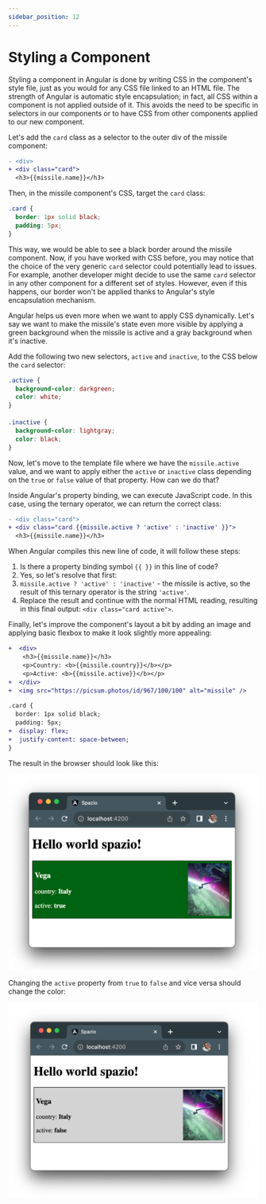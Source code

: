 ```yaml
---
sidebar_position: 12
---
```


# Styling a Component

Styling a component in Angular is done by writing CSS in the component's style file, just as you would for any CSS file linked to an HTML file. The strength of Angular is automatic style encapsulation; in fact, all CSS within a component is not applied outside of it. This avoids the need to be specific in selectors in our components or to have CSS from other components applied to our new component.

Let's add the `card` class as a selector to the outer div of the missile component:

```diff title="missile.component.html"
- <div>
+ <div class="card">
  <h3>{{missile.name}}</h3>
```

Then, in the missile component's CSS, target the `card` class:

```css title="missile.component.css"
.card {
  border: 1px solid black;
  padding: 5px;
}
```

This way, we would be able to see a black border around the missile component. Now, if you have worked with CSS before, you may notice that the choice of the very generic `card` selector could potentially lead to issues. For example, another developer might decide to use the same `card` selector in any other component for a different set of styles. However, even if this happens, our border won't be applied thanks to Angular's style encapsulation mechanism.

Angular helps us even more when we want to apply CSS dynamically. Let's say we want to make the missile's state even more visible by applying a green background when the missile is active and a gray background when it's inactive.

Add the following two new selectors, `active` and `inactive`, to the CSS below the `card` selector:

```css title="missile.component.css"
.active {
  background-color: darkgreen;
  color: white;
}

.inactive {
  background-color: lightgray;
  color: black;
}
```

Now, let's move to the template file where we have the `missile.active` value, and we want to apply either the `active` or `inactive` class depending on the `true` or `false` value of that property. How can we do that?

Inside Angular's property binding, we can execute JavaScript code. In this case, using the ternary operator, we can return the correct class:

```diff title="missile.component.html"
- <div class="card">
+ <div class="card {{missile.active ? 'active' : 'inactive' }}">
  <h3>{{missile.name}}</h3>
```

When Angular compiles this new line of code, it will follow these steps:
1. Is there a property binding symbol `{{ }}` in this line of code?
2. Yes, so let's resolve that first:
3. `missile.active ? 'active' : 'inactive'` - the missile is active, so the result of this ternary operator is the string `'active'`.
4. Replace the result and continue with the normal HTML reading, resulting in this final output: `<div class="card active">`.

Finally, let's improve the component's layout a bit by adding an image and applying basic flexbox to make it look slightly more appealing:

```diff title="missile.component.html"
+  <div>
    <h3>{{missile.name}}</h3>
    <p>Country: <b>{{missile.country}}</b></p>
    <p>Active: <b>{{missile.active}}</b></p>
+  </div>
+  <img src="https://picsum.photos/id/967/100/100" alt="missile" />
```

```diff title="missile.component.css"
.card {
  border: 1px solid black;
  padding: 5px;
+  display: flex;
+  justify-content: space-between;
}
```

The result in the browser should look like this:

![Result with active](./how_to_css.png)

Changing the `active` property from `true` to `false` and vice versa should change the color:

![Result with active set to false](./how_to_css_active.png)